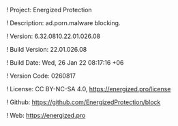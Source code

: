 ! Project: Energized Protection

! Description: ad.porn.malware blocking.

! Version: 6.32.0810.22.01.026.08

! Build Version: 22.01.026.08

! Build Date: Wed, 26 Jan 22 08:17:16 +06

! Version Code: 0260817

! License: CC BY-NC-SA 4.0, https://energized.pro/license

! Github: https://github.com/EnergizedProtection/block

! Web: https://energized.pro
